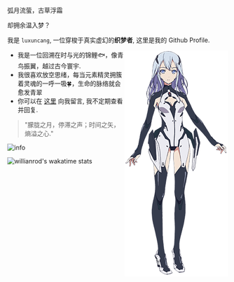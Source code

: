 弧月流萤，古草浮霜

却拥余温入梦？

我是 `luxuncang`, 一位穿梭于真实虚幻的**织梦者**, 这里是我的 Github Profile. 

<img align='right' src='蕾西亚.png' width='237px' height='516'></img>

 - 我是一位回溯在时与光的锦鲤🐟，像青鸟振翼，越过古今寰宇.
 - 我很喜欢放空思绪，每当元素精灵拥簇着灵魂的一呼一吸🍀，生命的脉络就会愈发青翠
 - 你可以在 [这里](https://github.com/luxuncang/luxuncang/issues) 向我留言, 我不定期查看并回复.

> "朦胧之月，停滞之声；时间之矢，熵溢之心."

![info](https://github-readme-stats.vercel.app/api?username=luxuncang&show_icons=true&count_private=true&hide=prs&theme=tokyonight)

![willianrod's wakatime stats](https://github-readme-stats.vercel.app/api/wakatime?username=luxuncang&theme=tokyonight)
